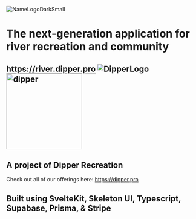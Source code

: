 ![NameLogoDarkSmall](https://github.com/chasetmartin/River_Dipper/assets/36861079/52b5020a-e92a-425b-9eb0-9c8143f76e8a)
# The next-generation application for river recreation and community
https://river.dipper.pro
![DipperLogo](https://github.com/chasetmartin/River_Dipper/assets/36861079/92b69464-b8f6-4d2a-aa2a-e91c7b88735d)
<img src="https://github.com/chasetmartin/River_Dipper/assets/36861079/92b69464-b8f6-4d2a-aa2a-e91c7b88735d" alt="dipper" width="200"/>
---
## A project of Dipper Recreation
Check out all of our offerings here: https://dipper.pro

## Built using SvelteKit, Skeleton UI, Typescript, Supabase, Prisma, & Stripe
